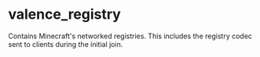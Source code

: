 # valence_registry

Contains Minecraft's networked registries. This includes the registry codec sent to clients during the initial join.

